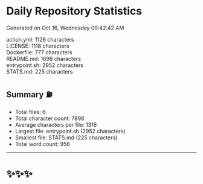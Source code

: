 # Daily Repository Statistics 
Generated on Oct 16, Wednesday 09:42:42 AM  

action.yml: 1128 characters  
LICENSE: 1118 characters  
Dockerfile: 777 characters  
README.md: 1698 characters  
entrypoint.sh: 2952 characters  
STATS.md: 225 characters  

## Summary ⛽  
- Total files: 6  
- Total character count: 7898  
- Average characters per file: 1316  
- Largest file: entrypoint.sh (2952 characters)  
- Smallest file: STATS.md (225 characters)  
- Total word count: 956  
--- 
# ✨✨✨
